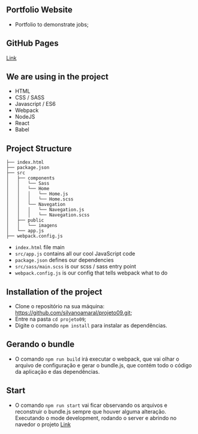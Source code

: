 ## Portfolio Website

* Portfolio to demonstrate jobs;

## GitHub Pages

[Link](https://silvanoamaral.github.io/projeto09/)

## We are using in the project 

* HTML
* CSS / SASS
* Javascript / ES6
* Webpack
* NodeJS 
* React
* Babel

## Project Structure
```
├── index.html
├── package.json
├── src
│   ├── components
│   │   └── Sass
│   │   └── Home
│   │   │   └── Home.js
│   │   │   └── Home.scss
│   │   └── Navegation
│   │   │   └── Navegation.js
│   │   │   └── Navegation.scss
│   ├── public
│   │   └── imagens
│   └── app.js
├── webpack.config.js
```

* `index.html` file main
* `src/app.js` contains all our cool JavaScript code
* `package.json` defines our dependencies
* `src/sass/main.scss` is our scss / sass entry point
* `webpack.config.js` is our config that tells webpack what to do

## Installation of the project

* Clone o repositório na sua máquina: https://github.com/silvanoamaral/projeto09.git;
* Entre na pasta `cd projeto09`;
* Digite o comando `npm install` para instalar as dependências.

## Gerando o bundle

* O comando `npm run build` irá executar o webpack, que vai olhar o arquivo de configuração e gerar o bundle.js, que contém todo o código da aplicação e das dependências.

## Start

* O comando `npm run start` vai ficar observando os arquivos e reconstruir o bundle.js sempre que houver alguma alteração. Executando o mode development, rodando o server e abrindo no navedor o projeto [Link](http://localhost:8080/) 
